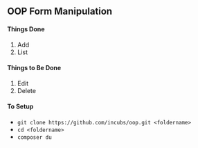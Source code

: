 ## OOP Form Manipulation

#### Things Done

1. Add
1. List

#### Things to Be Done

1. Edit
1. Delete

#### To Setup

* `git clone https://github.com/incubs/oop.git <foldername>`
* `cd <foldername>`
* `composer du`


 